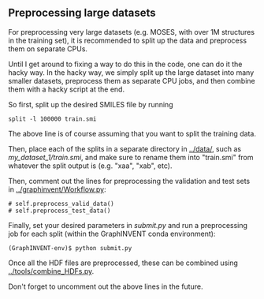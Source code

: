 ## Preprocessing large datasets

For preprocessing very large datasets (e.g. MOSES, with over 1M structures in the training set), it is recommended to split up the data and preprocess them on separate CPUs.

Until I get around to fixing a way to do this in the code, one can do it the hacky way. In the hacky way, we simply split up the large dataset into many smaller datasets, preprocess them as separate CPU jobs, and then combine them with a hacky script at the end.

So first, split up the desired SMILES file by running

```
split -l 100000 train.smi
```

The above line is of course assuming that you want to split the training data.

Then, place each of the splits in a separate directory in [../data/](../data/), such as *my_dataset_1/train.smi*, and make sure to rename them into "train.smi" from whatever the split output is (e.g. "xaa", "xab", etc).

Then, comment out the lines for preprocessing the validation and test sets in [../graphinvent/Workflow.py](../graphinvent/Workflow.py):

```
# self.preprocess_valid_data()                                        
# self.preprocess_test_data()
```

Finally, set your desired parameters in *submit.py* and run a preprocessing job for each split (within the GraphINVENT conda environment):

```
(GraphINVENT-env)$ python submit.py
```

Once all the HDF files are preprocessed, these can be combined using [../tools/combine_HDFs.py](../tools/combine_HDFs.py).

Don't forget to uncomment out the above lines in the future.

